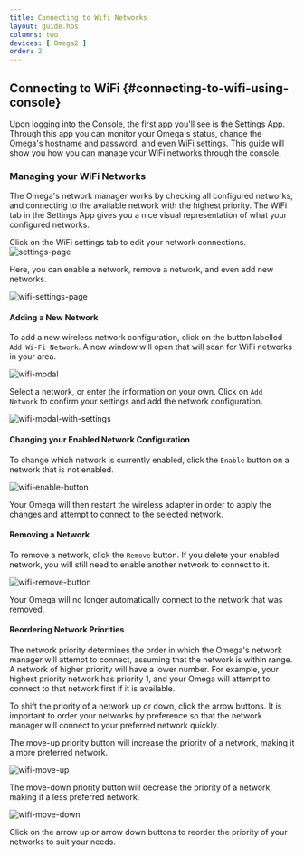 ```yaml
---
title: Connecting to Wifi Networks
layout: guide.hbs
columns: two
devices: [ Omega2 ]
order: 2
---
```



## Connecting to WiFi {#connecting-to-wifi-using-console}

<!-- // TODO: update this after batch 3 or 4 -->
Upon logging into the Console, the first app you'll see is the Settings App. Through this app you can monitor your Omega's status, change the Omega's hostname and password, and even WiFi settings. This guide will show you how you can manage your WiFi networks through the console.

### Managing your WiFi Networks

<!-- // explanation of how wifimanager works (can have many configured networks, and it will connect to the available ) -->

The Omega's network manager works by checking all configured networks, and connecting to the available network with the highest priority. The WiFi tab in the Settings App gives you a nice visual representation of what your configured networks.


Click on the WiFi settings tab to edit your network connections.
![settings-page](https://raw.githubusercontent.com/OnionIoT/Onion-Docs/master/Omega2/Documentation/Get-Started/img/connecting-to-wifi-1-settings-tab.png)

Here, you can enable a network, remove a network, and even add new networks.

![wifi-settings-page](https://raw.githubusercontent.com/OnionIoT/Onion-Docs/master/Omega2/Documentation/Get-Started/img/connecting-to-wifi-2-settings-page.png)



#### Adding a New Network

To add a new wireless network configuration, click on the button labelled `Add Wi-Fi Network`. A new window will open that will scan for WiFi networks in your area.

![wifi-modal](https://raw.githubusercontent.com/OnionIoT/Onion-Docs/master/Omega2/Documentation/Get-Started/img/connecting-to-wifi-3-add-modal.png)

Select a network, or enter the information on your own. Click on `Add Network` to confirm your settings and add the network configuration.

![wifi-modal-with-settings](https://raw.githubusercontent.com/OnionIoT/Onion-Docs/master/Omega2/Documentation/Get-Started/img/connecting-to-wifi-4-add-network.png)



#### Changing your Enabled Network Configuration


To change which network is currently enabled, click the `Enable` button on a network that is not enabled.

![wifi-enable-button](https://raw.githubusercontent.com/OnionIoT/Onion-Docs/master/Omega2/Documentation/Get-Started/img/connecting-to-wifi-5-enable.png)

Your Omega will then restart the wireless adapter in order to apply the changes and attempt to connect to the selected network.


#### Removing a Network

To remove a network, click the `Remove` button. If you delete your enabled network, you will still need to enable another network to connect to it.

![wifi-remove-button](https://raw.githubusercontent.com/OnionIoT/Onion-Docs/master/Omega2/Documentation/Get-Started/img/connecting-to-wifi-6-remove.png)

Your Omega will no longer automatically connect to the network that was removed.

#### Reordering Network Priorities

The network priority determines the order in which the Omega's network manager will attempt to connect, assuming that the network is within range. A network of higher priority will have a lower number. For example, your highest priority network has priority 1, and your Omega will attempt to connect to that network first if it is available.

To shift the priority of a network up or down, click the arrow buttons. It is important to order your networks by preference so that the network manager will connect to your preferred network quickly.

The move-up priority button will increase the priority of a network, making it a more preferred network.

![wifi-move-up](https://raw.githubusercontent.com/OnionIoT/Onion-Docs/master/Omega2/Documentation/Get-Started/img/connecting-to-wifi-7-move-up.png)

The move-down priority button will decrease the priority of a network, making it a less preferred network.

![wifi-move-down](https://raw.githubusercontent.com/OnionIoT/Onion-Docs/master/Omega2/Documentation/Get-Started/img/connecting-to-wifi-8-move-down.png)


Click on the arrow up or arrow down buttons to reorder the priority of your networks to suit your needs.
